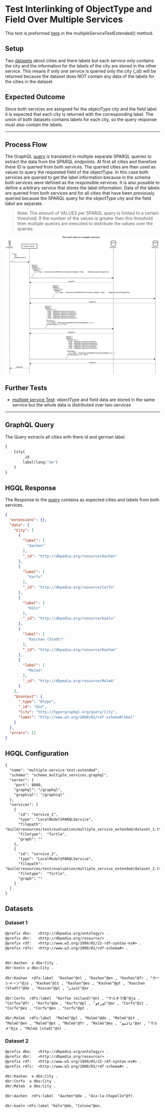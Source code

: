 # Test Interlinking of ObjectType and Field Over Multiple Services
This test is preformed [here](../../src/test/java/org/hypergraphql/ApplicationTest.java) in the multipleServiceTestExtended() method.

## Setup
Two [datasets](#datasets) about cities and there labels but each service only contains the city and the information for the labels of the city are stored in the other service.
This means if only one service is queried only the city (_id) will be returned because the dataset does NOT contain any data of the labels for the cities in the dataset.

## Expected Outcome
Since both services are assigned for the objectType city and the field label it is expected that each city is returned with the corresponding label.
The union of both datasets contains labels for each city, so the query response must also contain the labels.

--------------------
## Process Flow
The GraphQL [query](#graphql-query) is translated in multiple separate SPARQL queries to extract the data from the SPARQL endpoints.
At first all cities and therefore there ID is queried from both services. 
The queried cities are then used as values to query the requested field of the objectType.
In this case both services are queried to get the label information because in the schema both services were defined as the responsible services.
It is also possible to define a arbitrary service that stores the label information.
Data of the labels are queried from both services and for all cities that have been previously queried because the SPARQL query for the objectType *city* and the field *label* are separate.

> Note: The amount of VALUES per SPARQL query is limited to a certain threshold. 
>If the number of the values is greater then this threshold then multiple queries are executed to distribute the values over the queries.


![Sequence diagram of the SPARQL queries that result out of the GraphQL query](../figures/test_multiServ_squence_diagram.svg)


## Further Tests
- [multiple service Test](test_multiple_service.md): objectType and field data are stored in the same service but the whole data is distributed over two services
-------------------------------------------------
## GraphQL Query
The Query extracts all cities with there id and german label. 
```graphql
{
    City{
        _id
        label(lang:"de")
    }   
}
```

## HGQL Response
The Response to the [query](#graphql-query) contains as expected cities and labels from both services.
```json
{
  "extensions": {},
  "data": {
    "City": [
      {
        "label": [
          "Aachen"
        ],
        "_id": "http://dbpedia.org/resource/Aachen"
      },
      {
        "label": [
          "Korfu"
        ],
        "_id": "http://dbpedia.org/resource/Corfu"
      },
      {
        "label": [
          "Köln"
        ],
        "_id": "http://dbpedia.org/resource/koeln"
      },
      {
        "label": [
          "Kaschan (Stadt)"
        ],
        "_id": "http://dbpedia.org/resource/Kashan"
      },
      {
        "label": [
          "Malmö"
        ],
        "_id": "http://dbpedia.org/resource/Malmö"
      }
    ],
    "@context": {
      "_type": "@type",
      "_id": "@id",
      "City": "http://hypergraphql.org/query/City",
      "label": "http://www.w3.org/2000/01/rdf-schema#label"
    }
  },
  "errors": []
}

```

## HGQL Configuration
```turtle
{
  "name": "multiple-service-test-extended",
  "schema": "schema_multiple_services.graphql",
  "server": {
    "port": 8080,
    "graphql": "/graphql",
    "graphiql": "/graphiql"
  },
  "services": [
    {
      "id": "service_1",
      "type": "LocalModelSPARQLService",
      "filepath": "build/resources/test/evaluation/multiple_service_extended/dataset_1.ttl",
      "filetype":  "Turtle",
      "graph": ""
    },
    {
      "id": "service_2",
      "type": "LocalModelSPARQLService",
      "filepath": "build/resources/test/evaluation/multiple_service_extended/dataset_2.ttl",
      "filetype":  "Turtle",
      "graph": ""
    }
  ]
}
```

## Datasets
### Dataset 1
```turtle
@prefix dbo:   <http://dbpedia.org/ontology/> .
@prefix dbr:   <http://dbpedia.org/resource/> .
@prefix rdf:   <http://www.w3.org/1999/02/22-rdf-syntax-ns#> .
@prefix rdfs:  <http://www.w3.org/2000/01/rdf-schema#> .


dbr:Aachen  a dbo:City .
dbr:koeln a dbo:City .

dbr:Kashan  rdfs:label  "Kashan"@nl , "Kashan"@en , "Kashan"@fr , "カーシャーン"@ja , "Kashan"@it , "Kashan"@es , "Kashan"@pt , "Kaschan (Stadt)"@de , "Kaszan"@pl , "كاشان"@ar .

dbr:Corfu  rdfs:label  "Korfoe (eiland)"@nl , "ケルキラ島"@ja , "Corfou"@fr , "Korfu"@de , "Korfu"@pl , "كورفو"@ar , "Corfù"@it , "Corfú"@es , "Corfu"@en , "Corfu"@pt .

dbr:Malmö  rdfs:label  "Malmö"@pl , "Malmö"@de , "Malmö"@it , "Malmö"@en , "Malmö"@pt , "Malmö"@fr , "Malmö"@es , "مالمو"@ar , "マルメ"@ja , "Malmö (stad)"@nl .
```
### Dataset 2
```turtle
@prefix dbo:   <http://dbpedia.org/ontology/> .
@prefix dbr:   <http://dbpedia.org/resource/> .
@prefix rdf:   <http://www.w3.org/1999/02/22-rdf-syntax-ns#> .
@prefix rdfs:  <http://www.w3.org/2000/01/rdf-schema#> .

dbr:Kashan  a dbo:City .
dbr:Corfu  a dbo:City .
dbr:Malmö  a dbo:City .

dbr:Aachen  rdfs:label  "Aachen"@de , "Aix-la-Chapelle"@fr.

dbr:koeln rdfs:label "Köln"@de, "Colone"@en.
```